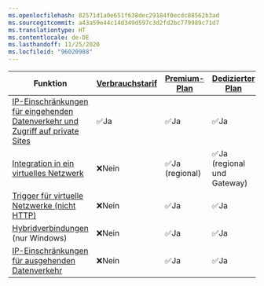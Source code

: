 ```yaml
---
ms.openlocfilehash: 82571d1a0e651f638dec29184f0ecdc88562b3ad
ms.sourcegitcommit: a43a59e44c14d349d597c3d2fd2bc779989c71d7
ms.translationtype: HT
ms.contentlocale: de-DE
ms.lasthandoff: 11/25/2020
ms.locfileid: "96020988"
---
```



| Funktion |[Verbrauchstarif](../articles/azure-functions/functions-scale.md#consumption-plan)|[Premium-Plan](../articles/azure-functions/functions-scale.md#premium-plan)|[Dedizierter Plan](../articles/azure-functions/functions-scale.md#app-service-plan)|[ASE](../articles/app-service/environment/intro.md)| [Kubernetes](../articles/azure-functions/functions-kubernetes-keda.md) |
|----------------|-----------|----------------|---------|-----------------------| ---|
|[IP-Einschränkungen für eingehenden Datenverkehr und Zugriff auf private Sites](../articles/azure-functions/functions-networking-options.md#inbound-access-restrictions)|✅Ja|✅Ja|✅Ja|✅Ja|✅Ja|
|[Integration in ein virtuelles Netzwerk](../articles/azure-functions/functions-networking-options.md#virtual-network-integration)|❌Nein|✅Ja (regional)|✅Ja (regional und Gateway)|✅Ja| ✅Ja|
|[Trigger für virtuelle Netzwerke (nicht HTTP)](../articles/azure-functions/functions-networking-options.md#virtual-network-triggers-non-http)|❌Nein| ✅Ja |✅Ja|✅Ja|✅Ja|
|[Hybridverbindungen](../articles/azure-functions/functions-networking-options.md#hybrid-connections) (nur Windows)|❌Nein|✅Ja|✅Ja|✅Ja|✅Ja|
|[IP-Einschränkungen für ausgehenden Datenverkehr](../articles/azure-functions/functions-networking-options.md#outbound-ip-restrictions)|❌Nein| ✅Ja|✅Ja|✅Ja|✅Ja|